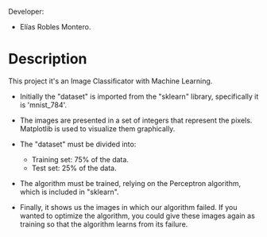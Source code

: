 Developer:

- Elías Robles Montero.

# Description
This project it's an Image Classificator with Machine Learning.

- Initially the "dataset" is imported from the "sklearn" library, specifically it is 'mnist_784'.

- The images are presented in a set of integers that represent the pixels. Matplotlib is used to visualize them graphically.

- The "dataset" must be divided into:
    - Training set: 75% of the data.
    - Test set: 25% of the data.
 
- The algorithm must be trained, relying on the Perceptron algorithm, which is included in "sklearn".

- Finally, it shows us the images in which our algorithm failed. If you wanted to optimize the algorithm, you could give these images again as training so that the algorithm learns from its failure.
